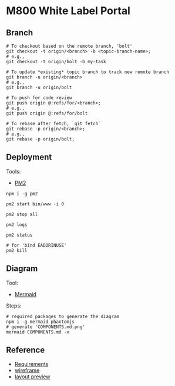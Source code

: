 # M800 White Label Portal

## Branch

```
# To checkout based on the remote branch, 'bolt'
git checkout -t origin/<branch> -b <topic-branch-name>;
# e.g.,
git checkout -t origin/bolt -b my-task

# To update *existing* topic branch to track new remote branch
git branch -u origin/<branch>
# e.g.,
git branch -u origin/bolt

# To push for code review
git push origin @:refs/for/<branch>;
# e.g.,
git push origin @:refs/for/bolt

# To rebase after fetch, `git fetch`
git rebase -p origin/<branch>;
# e.g.,
git rebase -p origin/bolt;
```

## Deployment

Tools:

- [PM2](https://github.com/Unitech/pm2)

```
npm i -g pm2

pm2 start bin/www -i 0

pm2 stop all

pm2 logs

pm2 status

# for 'bind EADDRINUSE'
pm2 kill
```

## Diagram

Tool:

- [Mermaid](https://github.com/knsv/mermaid)

Steps:

```
# required packages to generate the diagram
npm i -g mermaid phantomjs
# generate 'COMPONENTS.md.png'
mermaid COMPONENTS.md -v
```

## Reference

- [Requirements](http://issuetracking.maaii.com:8090/display/MAAIIPR/WL+Portal+Requirements)
- [wireframe](http://192.168.118.63/~louislam/m800-white-label-portal-v2/)
- [layout preview](http://issuetracking.maaii.com:8080/browse/UMWP-45)

